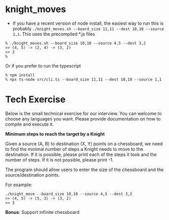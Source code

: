 # knight_moves
* If you have a recent version of node install, the easiest way to run this is probably `./knight_moves.sh --board_size 11,11 --dest 10,10 --source 1,1`.   This uses the precompiled *.js files
 
```
% ./knight_moves.sh --board_size 10,10 --source 4,5 --dest 3,2 
>> (4, 5) -> (2, 4) -> (3, 2)
>> 3
% 
```

Or if you prefer to run the typescript

```
% npm install
% npx ts-node src/cli.ts --board_size 11,11 --dest 10,10 --source 1,1
``` 


# Tech Exercise

Below is the small technical exercise for our interview. You can welcome to choose any languages you want. Please provide documentation on how to compile and execute it. 

**Minimum steps to reach the target by a Knight**

Given a source (A, B) to destination (X, Y) points on a chessboard, we need to find the minimal number of steps a Knight needs to move to the destination. If it is possible, please print each of the steps it took and the number of steps. If it is not possible, please print -1.

The program should allow users to enter the size of the chessboard and the source/destination points.

For example:
```
./knight_move --board_size 10,10 --source 4,5 --dest 3,2
>> (4, 5) -> (5, 3) -> (3, 2)
>> 3
```

**Bonus**: Support infinite chessboard 
